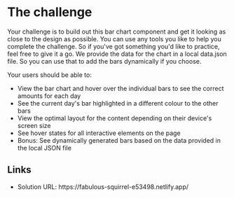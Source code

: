<h1> The challenge </h1>

Your challenge is to build out this bar chart component and get it looking as close to the design as possible. You can use any tools you like to help you complete the challenge. So if you've got something you'd like to practice, feel free to give it a go. We provide the data for the chart in a local data.json file. So you can use that to add the bars dynamically if you choose.

Your users should be able to:
<ul>
<li>  View the bar chart and hover over the individual bars to see the correct amounts for each day </li>
<li>  See the current day's bar highlighted in a different colour to the other bars </li>
<li>  View the optimal layout for the content depending on their device's screen size </li>
<li>  See hover states for all interactive elements on the page </li>
<li>  Bonus: See dynamically generated bars based on the data provided in the local JSON file </li>
</ul>

<h2>Links</h2>

<ul>
<li> Solution URL: https://fabulous-squirrel-e53498.netlify.app/</li>
</ul>
